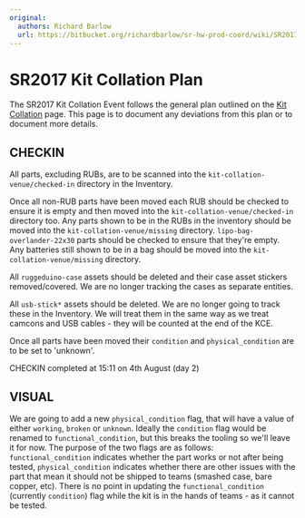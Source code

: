 ```yaml
---
original:
  authors: Richard Barlow
  url: https://bitbucket.org/richardbarlow/sr-hw-prod-coord/wiki/SR2017%20Kit%20Collation%20Plan
---
```

# SR2017 Kit Collation Plan

The SR2017 Kit Collation Event follows the general plan outlined on the [Kit Collation](/hw-prod-coord/kit-collation) page. This page is to document any deviations from this plan or to document more details.

## CHECKIN

All parts, excluding RUBs, are to be scanned into the `kit-collation-venue/checked-in` directory in the Inventory.

Once all non-RUB parts have been moved each RUB should be checked to ensure it is empty and then moved into the `kit-collation-venue/checked-in` directory too. Any parts shown to be in the RUBs in the inventory should be moved into the `kit-collation-venue/missing` directory. `lipo-bag-overlander-22x30` parts should be checked to ensure that they're empty. Any batteries still shown to be in a bag should be moved into the `kit-collation-venue/missing` directory.

All `ruggeduino-case` assets should be deleted and their case asset stickers removed/covered. We are no longer tracking the cases as separate entities.

All `usb-stick*` assets should be deleted. We are no longer going to track these in the Inventory. We will treat them in the same way as we treat camcons and USB cables - they will be counted at the end of the KCE.

Once all parts have been moved their `condition` and `physical_condition` are to be set to 'unknown'.

CHECKIN completed at 15:11 on 4th August (day 2)

## VISUAL

We are going to add a new `physical_condition` flag, that will have a value of either `working`, `broken` or `unknown`. Ideally the `condition` flag would be renamed to `functional_condition`, but this breaks the tooling so we'll leave it for now. The purpose of the two flags are as follows: `functional_condition` indicates whether the part works or not after being tested, `physical_condition` indicates whether there are other issues with the part that mean it should not be shipped to teams (smashed case, bare copper, etc). There is no point in updating the `functional_condition` (currently `condition`) flag while the kit is in the hands of teams - as it cannot be tested.
